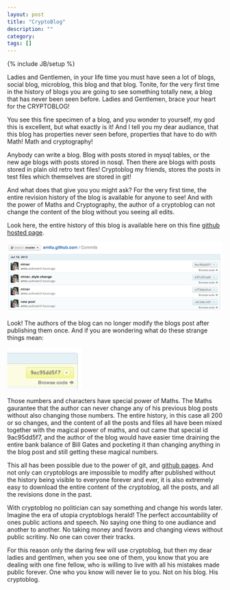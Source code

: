 ```yaml
---
layout: post
title: "CryptoBlog"
description: ""
category: 
tags: []
---
```

{% include JB/setup %}

Ladies and Gentlemen, in your life time you must have seen a lot of blogs,
social blog, microblog, this blog and that blog. Tonite, for the very first
time in the history of blogs you are going to see something totally new, a blog
that has never been seen before. Ladies and Gentlemen, brace your heart for the
CRYPTOBLOG!

You see this fine specimen of a blog, and you wonder to yourself, my god this
is excellent, but what exactly is it! And I tell you my dear audiance, that
this blog has properties never seen before, properties that have to do with
Math! Math and cryptography!

Anybody can write a blog. Blog with posts stored in mysql tables, or the new
age blogs with posts stored in nosql. Then there are blogs with posts stored in
plain old retro text files! Cryptoblog my friends, stores the posts in test
files which themselves are stored in git!

And what does that give you you might ask? For the very first time, the entire
revision history of the blog is available for anyone to see! And with the power
of Maths and Cryptography, the author of a cryptoblog can not change the
content of the blog without you seeing all edits.

Look here, the entire history of this blog is available here on this fine
[github hosted page](https://github.com/amitu/amitu.github.com/commits/master).

<a href="https://github.com/amitu/amitu.github.com/commits/master"><img
src="/images/cryptoblog1.png" class="hcenter"></a>

Look! The authors of the blog can no longer modify the blogs post after
publishing them once. And if you are wondering what do these strange things
mean:

<a href="https://github.com/amitu/amitu.github.com/commits/master"><img
src="/images/cryptoblog2.png" class="hcenter"></a>

Those numbers and characters have special power of Maths. The Maths gaurantee
that the author can never change any of his previous blog posts without also
changing those numbers. The entire history, in this case all 200 or so changes,
and the content of all the posts and files all have been mixed together with
the magical power of maths, and out came that special id 9ac95dd5f7, and the
author of the blog would have easier time draining the entire bank balance of
Bill Gates and pocketing it than changing anything in the blog post and still
getting these magical numbers.

This all has been possible due to the power of git, and [github
pages](https://help.github.com/articles/what-are-github-pages). And not only
can cryptoblogs are impossible to modify after published without the history
being visible to everyone forever and ever, it is also extremely easy to
download the entire content of the cryptoblog, all the posts, and all the
revisions done in the past.

With cryptoblog no politician can say something and change his words later.
Imagine the era of utopia cryptoblogs herald! The perfect accountability of
ones public actions and speech. No saying one thing to one audiance and another
to another. No taking money and favors and changing views without public
scritiny. No one can cover their tracks.

For this reason only the daring few will use cryptoblog, but then my dear
ladies and gentlmen, when you see one of them, you know that you are dealing
with one fine fellow, who is willing to live with all his mistakes made public
forever. One who you know will never lie to you. Not on his blog. His
cryptoblog.


